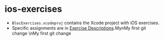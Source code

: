 ios-exercises
=============

- `BlocExercises.xcodeproj` contains the Xcode project with iOS exercises.
- Specific assignments are in [Exercise Descriptions](Exercise%20Descriptions/).MynMy first git change
\nMy first git change
